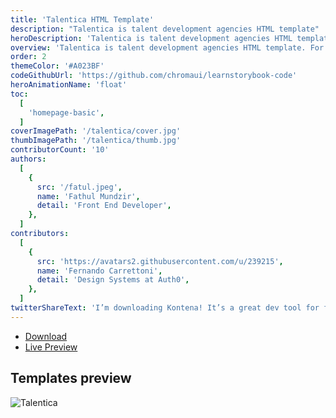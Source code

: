 ```yaml
---
title: 'Talentica HTML Template'
description: "Talentica is talent development agencies HTML template"
heroDescription: 'Talentica is talent development agencies HTML template and sutiable for SaaS and startup'
overview: 'Talentica is talent development agencies HTML template. For everyone who begin a small agancies, this template is so usefull to describe it. Like you see in our template, all of them are responsive and compatible with various screen size. '
order: 2
themeColor: '#A023BF'
codeGithubUrl: 'https://github.com/chromaui/learnstorybook-code'
heroAnimationName: 'float'
toc:
  [
    'homepage-basic',
  ]
coverImagePath: '/talentica/cover.jpg'
thumbImagePath: '/talentica/thumb.jpg'
contributorCount: '10'
authors:
  [
    {
      src: '/fatul.jpeg',
      name: 'Fathul Mundzir',
      detail: 'Front End Developer',
    },
  ]
contributors: 
  [  
    {
      src: 'https://avatars2.githubusercontent.com/u/239215',
      name: 'Fernando Carrettoni',
      detail: 'Design Systems at Auth0',
    },
  ]
twitterShareText: 'I’m downloading Kontena! It’s a great dev tool for front end template and components.'
---
```


<div class="btn-download">
  <ul class="listing-download">
    <li><a class="link-download paddle_button" data-theme="none" href="#!" data-product="614674">Download</a></li>
    <li><a class="link-demo" target="_blank" href="https://kontena.website/html/theme/talentica">Live Preview</a></li>
  </ul>
</div>

<h2>Templates preview</h2>

![Talentica](/talentica/talentica.png)
